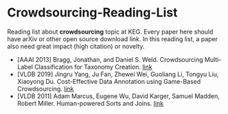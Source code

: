 # Crowdsourcing-Reading-List

Reading list about **crowdsourcing** topic at KEG. Every paper here should have arXiv or other open source download link. In this reading list, a paper also need great impact (high citation) or novelty.

* [AAAI 2013] Bragg, Jonathan, and Daniel S. Weld. Crowdsourcing Multi-Label Classification for Taxonomy Creation. [link](https://www.aaai.org/ocs/index.php/HCOMP/HCOMP13/paper/viewFile/7560/7400)
*  [VLDB 2019] Jingru Yang, Ju Fan, Zhewei Wei, Guoliang Li, Tongyu Liu, Xiaoyong Du. Cost-Effective Data Annotation using Game-Based Crowdsourcing. [link](http://dbgroup.cs.tsinghua.edu.cn/ligl/papers/vldb19-crowd.pdf)
* [VLDB 2011] Adam Marcus, Eugene Wu, David Karger, Samuel Madden, Robert Miller. Human-powered Sorts and Joins. [link](https://arxiv.org/abs/1109.6881)

